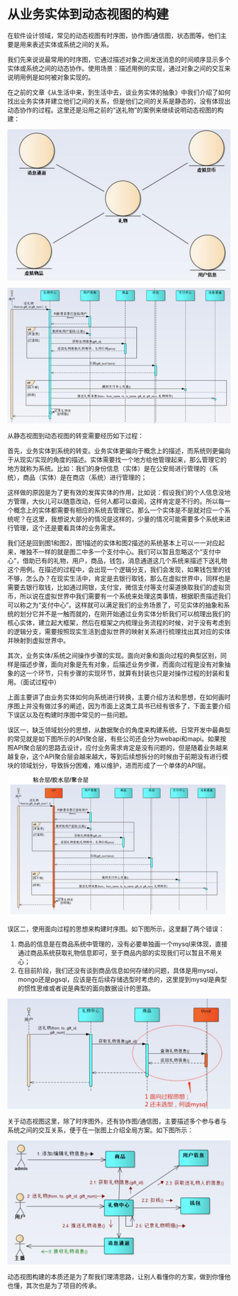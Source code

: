 # 从业务实体到动态视图的构建

在软件设计领域，常见的动态视图有时序图，协作图/通信图，状态图等。他们主要是用来表述实体或系统之间的关系。

我们先来说说最常用的时序图，它通过描述对象之间发送消息的时间顺序显示多个实体或系统之间的动态协作。使用场景：描述用例的实现，通过对象之间的交互来说明用例是如何被对象实现的。

在之前的文章《从生活中来，到生活中去，谈业务实体的抽象》中我们介绍了如何找出业务实体并建立他们之间的关系，但是他们之间的关系是静态的，没有体现出动态协作的过程。这里还是沿用之前的“送礼物”的案例来继续说明动态视图的构建：

![图1静态视图—业务实体模型](<.gitbook/assets/image (15).png>)

![图2 动态视图——时序图](<.gitbook/assets/image (16).png>)

从静态视图到动态视图的转变需要经历如下过程：

首先，业务实体到系统的转变。业务实体更偏向于概念上的描述，而系统则更偏向于从现实/实现的角度的描述。实体需要找一个地方给他管理起来，那么管理它的地方就称为系统。比如：我们的身份信息（实体）是在公安局进行管理的（系统），商品（实体）是在商店（系统）进行管理的；

这样做的原因是为了更有效的发挥实体的作用，比如说：假设我们的个人信息没地方管理，大伙儿可以随意改动，任何人都可以查阅，这样肯定是不行的。所以每一个概念上的实体都需要有相应的系统去管理它。那么一个实体是不是就对应一个系统呢？在这里，我想说大部分的情况是这样的，少量的情况可能需要多个系统来进行管理，这个还是要看具体的业务需求。

我们还是回到图1和图2，图1描述的实体和图2描述的系统基本上可以一一对应起来，唯独不一样的就是图二中多一个支付中心。我们可以暂且忽略这个“支付中心”，借助已有的礼物，用户，商品，钱包，消息通道这几个系统来描述下送礼物这个用例。在描述的过程中，会出现一个逻辑分支，我们会发现，如果钱包里的钱不够，怎么办？在现实生活中，肯定是去银行取钱，那么在虚拟世界中，同样也是需要去银行取钱，比如通过网银，支付宝，微信支付等支付渠道换取我们的虚拟货币，所以说在虚拟世界中我们需要有一个系统来处理这类事情，根据职责描述我们可以称之为“支付中心”。这样就可以满足我们的业务场景了，可见实体的抽象和系统的划分它并不是一触而就的，在刚开始通过业务实体分析我们可以梳理出我们的核心实体，建立起大框架，然后在框架之内梳理业务流程的时候，对于没有考虑到的逻辑分支，需要按照现实生活到虚拟世界的映射关系进行梳理找出其对应的实体并映射到虚拟世界中。

其次，业务实体/系统之间操作步骤的实现。面向对象和面向过程的典型区别，同样是描述步骤，面向对象是先有对象，后描述业务步骤，而面向过程是没有对象抽象的这一个环节，只有步骤的实现环节，就算有封装也只是对操作过程的封装和复用。（面试过程中）

上面主要讲了由业务实体如何向系统进行转换，主要介绍方法和思想，在如何画时序图上并没有做过多的阐述，因为市面上这类工具书已经有很多了，下面主要介绍下误区以及在构建时序图中常见的一些问题。

误区一，缺乏领域划分的思想，从数据聚合的角度来构建系统。日常开发中最典型的常见就是如下图所示的API聚合层，有些公司还会分为webapi和mapi。如果按照API聚合层的思路去设计，应付业务需求肯定是没有问题的，但是随着业务越来越复杂，这个API聚合层会越来越大，等到后续想拆分的时候由于前期没有进行模块的领域划分，导致拆分困难，难以维护，进而形成了一个单体的API层。

![图3 误区](<.gitbook/assets/image (17).png>)

误区二，使用面向过程的思想来构建时序图。如下图所示，这里翻了两个错误：

1. 商品的信息是在商品系统中管理的，没有必要单独画一个mysql来体现，直接通过商品系统获取礼物信息即可，至于商品内部的实现我们可以暂且不用关心；
2. 在目前阶段，我们还没有谈到商品信息如何存储的问题，具体是用mysql，mongo还是pgsql，应该是在后续存储选型时考虑的，这里提到mysql是典型的惯性思维或者说是典型的面向数据设计的思路。

![图 4](<.gitbook/assets/image (18).png>)

关于动态视图这里，除了时序图外，还有协作图/通信图，主要描述多个参与者与系统之间的交互关系，便于在一张图上介绍全局方案。如下图所示：

![图 5 协作图](<.gitbook/assets/image (19).png>)

动态视图构建的本质还是为了帮我们理清思路，让别人看懂你的方案，做到你懂他也懂，其次也是为了项目的传承。
